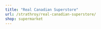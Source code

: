 ```yaml
---
title: "Real Canadian Superstore"
url: /strathroy/real-canadian-superstore/
shop: supermarket
---
```

